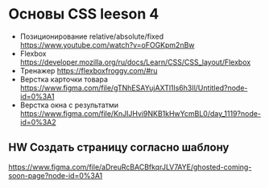# Основы CSS leeson 4
- Позиционирование relative/absolute/fixed https://www.youtube.com/watch?v=oFOGKpm2nBw
- Flexbox https://developer.mozilla.org/ru/docs/Learn/CSS/CSS_layout/Flexbox
- Тренажер https://flexboxfroggy.com/#ru
- Верстка карточки товара https://www.figma.com/file/gTNhESAYujAXTl1ls6h3Il/Untitled?node-id=0%3A1
- Верстка окна с результатми https://www.figma.com/file/KnJIJHvi9NKB1kHwYcmBL0/day_1119?node-id=0%3A2

## HW Создать страницу согласно шаблону
https://www.figma.com/file/aDreuRcBACBfkqrJLV7AYE/ghosted-coming-soon-page?node-id=0%3A1
